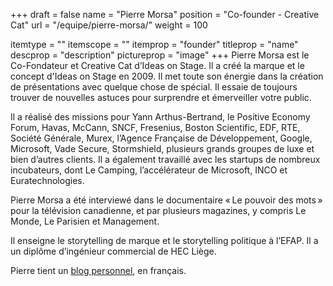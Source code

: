 +++
draft			= false
name			= "Pierre Morsa"
position 		= "Co-founder - Creative Cat"
url				= "/equipe/pierre-morsa/"
weight			= 100

itemtype		= ""
itemscope		= ""
itemprop		= "founder"
titleprop		= "name"
descprop		= "description"
pictureprop		= "image"
+++
Pierre Morsa est le Co-Fondateur et Creative Cat d’Ideas on Stage. Il a créé la marque et le concept d'Ideas on Stage en 2009. Il met toute son énergie dans la création de présentations avec quelque chose de spécial. Il essaie de toujours trouver de nouvelles astuces pour surprendre et émerveiller votre public.

Il a réalisé des missions pour Yann Arthus-Bertrand, le Positive Economy Forum, Havas, McCann, SNCF, Fresenius, Boston Scientific, EDF, RTE, Société Générale, Murex, l’Agence Française de Développement, Google, Microsoft, Vade Secure, Stormshield, plusieurs grands groupes de luxe et bien d’autres clients. Il a également travaillé avec les startups de nombreux incubateurs, dont Le Camping, l’accélérateur de Microsoft, INCO et Euratechnologies.

Pierre Morsa a été interviewé dans le documentaire « Le pouvoir des mots » pour la télévision canadienne, et par plusieurs magazines, y compris Le Monde, Le Parisien et Management.

Il enseigne le storytelling de marque et le storytelling politique à l’EFAP. Il a un diplôme d’ingénieur commercial de HEC Liège.

Pierre tient un [blog personnel](https://www.pierremorsa.com/), en français.
